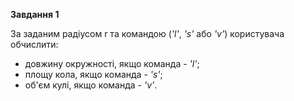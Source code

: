 **Завдання 1**

За заданим радіусом r та командою (*'l'*, *'s'* або *'v'*) користувача обчислити:
* довжину окружності, якщо команда - *'l'*;
* площу кола, якщо команда - *'s'*;
* об'єм кулі, якщо команда - *'v'*.
